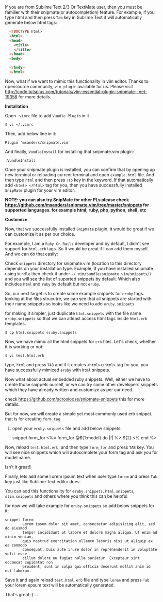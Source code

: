 If you are from Sublime Text 2/3 Or TextMate user, then you must be familier with their
snipmate(or autocompletion) feature. For example, if you type html and then press ``Tab``
key in Sublime Text it will automatically generate below html tags:

```html
  <!DOCTYPE html>
  <html>
  <head>
    <title>
    </title>
  </head>
  <body>

  </body>
  </html>
```

Now, what if we want to mimic this functionality in vim editor. Thanks to opensource community, 
`vim plugin` available for us. Please visit http://code.tutsplus.com/tutorials/vim-essential-plugin-snipmate--net-19356 for more details.

**Installation**

Open `.vimrc` file to add `Vundle Plugin` in it

    $ vi ~/.vimrc

Then, add below line in it:

    Plugin ‘msanders/snipmate.vim'

And finally, ``VundleInstall`` for installing that snipmate.vim plugin:

    :VundleInstall

Once your snipmate plugin is installed, you can confirm that by opening up new terminal or reloading current terminal and open ``example.html`` file. And then type ``html`` and then press ``Tab`` key in the keyword. If that automatically add ``<html> </html>`` tag for you, then you have successfully installed ``SnipMate`` plugin for your vim editor.

**NOTE: you can also try SnipMate for other PLs please check https://github.com/msanders/snipmate.vim/tree/master/snippets for supported languages. for example html, ruby, php, python, shell, etc**


**Customize**

Now, that we successfully installed ``SnipMate`` plugin, it would be great if we can customize it as per our choice. 

For example, I am a ``Ruby On Rails`` developer and by default, I didn't see support for ``html.erb`` tags. So It would be great if I can add them myself. And we can do that easily:

Check ``snippets`` directory for snipmate.vim (location to this directory depends on your installation type. Example, if you have installed snipmate using `Vundle` then check it under `~/.vim/bundle/snipmate.vim/snippets/`) and you will see the list of suported snippets by default. Which also includes `html` and `ruby` by default but not `eruby`.

So, our next target is to create some example snippets for ``eruby`` tags. looking at the files strucutre, we can see that all snippets are started with their name.snippets so looks like we need to add ``eruby.snippets``

for making it simpler, just duplicate ``html.snippets`` with the file name ``eruby.snippets`` so that we can atleast access html tags inside ``html.erb`` templates.

    $ cp html.snippets eruby.snippets

Now, we have mimic all the html snippets for ``erb`` files. Let's check, whether it is working or not:

    $ vi test.html.erb

type, `html` and press `TAB` and if it creates ``<html></html>`` tag for you, you have successfully mimiced ``eruby`` with ``html`` snippets.

Now what about actual embedded ruby snippets. Well, either we have to create those snippets ourself, or we can try some other developers snippets which they have already written and customize as per our need.

check https://github.com/scrooloose/snipmate-snippets this for more details.

But for now, we will create a simple yet most commonly used erb snippet. that is for creating ``form_tag``

1) open your ``eruby.snippets`` file and add below snippets:

    snippet form_for
            <%= form_for @${1:model} do |f| %>
              ${2}
            <% end %>

Now, reload `test.html.erb`, and then type ``form_for`` and press ``TAB`` key. You will see nice snippets which will autocomplete your form tag and ask you for model name.

Isn't it great!!

Finally, lets add some Lorem Ipsum text when user type `lorem` and press `Tab` key just like Sublime Text editor does:

You can add this functionality for `eruby.snippets`, `html.snippets`, `slim.snippets` and others where you think this can be helpful:

for now we will take example for `eruby.snippets` so add below snippets for it:

    snippet lorem
            Lorem ipsum dolor sit amet, consectetur adipisicing elit, sed do eiusmod
            tempor incididunt ut labore et dolore magna aliqua. Ut enim ad minim veniam,
            quis nostrud exercitation ullamco laboris nisi ut aliquip ex ea commodo
            consequat. Duis aute irure dolor in reprehenderit in voluptate velit esse
            cillum dolore eu fugiat nulla pariatur. Excepteur sint occaecat cupidatat non
            proident, sunt in culpa qui officia deserunt mollit anim id est laborum.

Save it and again reload `test.html.erb` file and type `lorem` and press `Tab` your lorem epsum text will be automatically generated.

That's great :) ...


